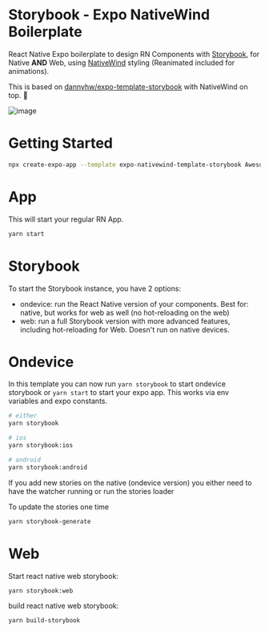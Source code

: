 # Storybook - Expo NativeWind Boilerplate

React Native Expo boilerplate to design RN Components with [Storybook](https://storybook.js.org/), for Native **AND** Web, using [NativeWind](https://www.nativewind.dev/v4/overview) styling (Reanimated included for animations).

This is based on [dannyhw/expo-template-storybook](https://github.com/dannyhw/expo-template-storybook) with NativeWind on top. 🧂

![image](https://user-images.githubusercontent.com/3481514/145904252-92e3dc1e-591f-410f-88a1-b4250f4ba6f2.png)

# Getting Started

```sh
npx create-expo-app --template expo-nativewind-template-storybook AwesomeStorybookForAllPlatforms
```

# App

This will start your regular RN App.

```sh
yarn start
```

# Storybook

To start the Storybook instance, you have 2 options:
- ondevice: run the React Native version of your components. Best for: native, but works for web as well (no hot-reloading on the web)
- web: run a full Storybook version with more advanced features, including hot-reloading for Web. Doesn't run on native devices.

# Ondevice

In this template you can now run `yarn storybook` to start ondevice storybook or `yarn start` to start your expo app.
This works via env variables and expo constants.

```sh
# either
yarn storybook

# ios
yarn storybook:ios

# android
yarn storybook:android
```

If you add new stories on the native (ondevice version) you either need to have the watcher running or run the stories loader

To update the stories one time

```sh
yarn storybook-generate
```

# Web

Start react native web storybook:

```
yarn storybook:web
```

build react native web storybook:

```sh
yarn build-storybook
```
